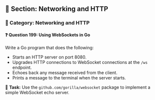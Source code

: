 ## 📘 Section: Networking and HTTP  
### 🔹 Category: Networking and HTTP  
#### ❓ Question 199: Using WebSockets in Go

Write a Go program that does the following:

- Starts an HTTP server on port 8080.
- Upgrades HTTP connections to WebSocket connections at the `/ws` endpoint.
- Echoes back any message received from the client.
- Prints a message to the terminal when the server starts.

🔧 **Task:** Use the `github.com/gorilla/websocket` package to implement a simple WebSocket echo server.
